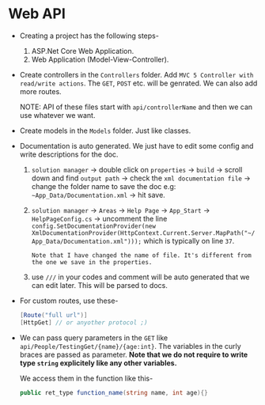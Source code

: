 # Web API

- Creating a project has the following steps-

  1.  ASP.Net Core Web Application.
  2.  Web Application (Model-View-Controller).

- Create controllers in the `Controllers` folder. Add `MVC 5 Controller with read/write actions`. The `GET`, `POST` etc. will be genrated. We can also add more routes.

  NOTE: API of these files start with `api/controllerName` and then we can use whatever we want.

- Create models in the `Models` folder. Just like classes.

- Documentation is auto generated. We just have to edit some config and write descriptions for the doc.

  1.  `solution manager` -> double click on `properties` -> `build` -> scroll down and find `output path` -> check the `xml documentation file` -> change the folder name to save the doc e.g: `~App_Data/Documentation.xml` -> hit save.
  2.  `solution manager` -> `Areas` -> `Help Page` -> `App_Start` -> `HelpPageConfig.cs` -> uncomment the line
      `config.SetDocumentationProvider(new XmlDocumentationProvider(HttpContext.Current.Server.MapPath("~/App_Data/Documentation.xml")));` which is typically on line `37`.

          Note that I have changed the name of file. It's different from the one we save in the properties.

  3.  use `///` in your codes and comment will be auto generated that we can edit later. This will be parsed to docs.

- For custom routes, use these-

  ```csharp
  [Route("full url")]
  [HttpGet] // or anyother protocol ;)
  ```

- We can pass query parameters in the `GET` like `api/People/TestingGet/{name}/{age:int}`. The variables in the curly braces are passed as parameter. **Note that we do not require to write type `string` explicitely like any other variables.**

  We access them in the function like this-

  ```csharp
  public ret_type function_name(string name, int age){}
  ```

